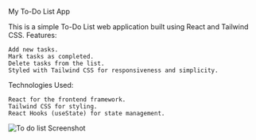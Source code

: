 My To-Do List App

This is a simple To-Do List web application built using React and Tailwind CSS.
Features:

    Add new tasks.
    Mark tasks as completed.
    Delete tasks from the list.
    Styled with Tailwind CSS for responsiveness and simplicity.

Technologies Used:

    React for the frontend framework.
    Tailwind CSS for styling.
    React Hooks (useState) for state management.

![ To do list Screenshot](screenshot/screen.png)
